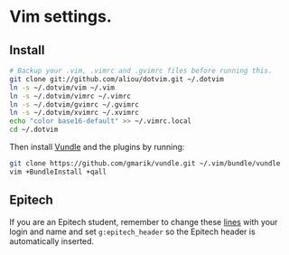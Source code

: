 # Vim settings.

## Install

```sh
# Backup your .vim, .vimrc and .gvimrc files before running this.
git clone git://github.com/aliou/dotvim.git ~/.dotvim
ln -s ~/.dotvim/vim ~/.vim
ln -s ~/.dotvim/vimrc ~/.vimrc
ln -s ~/.dotvim/gvimrc ~/.gvimrc
ln -s ~/.dotvim/xvimrc ~/.xvimrc
echo "color base16-default" >> ~/.vimrc.local
cd ~/.dotvim
```

Then install [Vundle][l2] and the plugins by running:

```sh
git clone https://github.com/gmarik/vundle.git ~/.vim/bundle/vundle
vim +BundleInstall +qall
```

## Epitech

If you are an Epitech student, remember to change these [lines][l1] with your login
and name and set `g:epitech_header` so the Epitech header is automatically
inserted.

[l1]: https://github.com/aliou/dotvim/blob/master/vim/plugin/epitech.vim#L17-18
[l2]: https://github.com/gmarik/vundle

